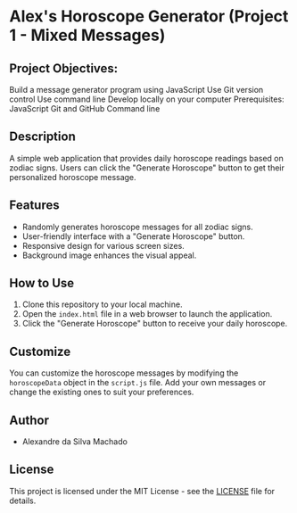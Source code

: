 # Alex's Horoscope Generator (Project 1 - Mixed Messages)

## Project Objectives:
Build a message generator program using JavaScript
Use Git version control
Use command line
Develop locally on your computer
Prerequisites:
JavaScript
Git and GitHub
Command line

## Description
A simple web application that provides daily horoscope readings based on zodiac signs. Users can click the "Generate Horoscope" button to get their personalized horoscope message.

## Features

- Randomly generates horoscope messages for all zodiac signs.
- User-friendly interface with a "Generate Horoscope" button.
- Responsive design for various screen sizes.
- Background image enhances the visual appeal.

## How to Use

1. Clone this repository to your local machine.
2. Open the `index.html` file in a web browser to launch the application.
3. Click the "Generate Horoscope" button to receive your daily horoscope.

## Customize

You can customize the horoscope messages by modifying the `horoscopeData` object in the `script.js` file. Add your own messages or change the existing ones to suit your preferences.

## Author

- Alexandre da Silva Machado

## License

This project is licensed under the MIT License - see the [LICENSE](/LICENSE.md) file for details.
